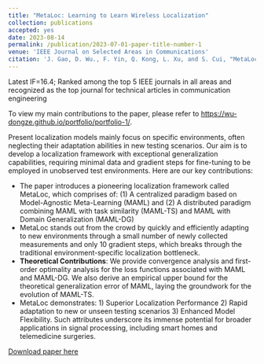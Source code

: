 ```yaml
---
title: "MetaLoc: Learning to Learn Wireless Localization"
collection: publications
accepted: yes
date: 2023-08-14
permalink: /publication/2023-07-01-paper-title-number-1
venue: 'IEEE Journal on Selected Areas in Communications'
citation: 'J. Gao, D. Wu., F. Yin, Q. Kong, L. Xu, and S. Cui, "MetaLoc: Learning to Learn Wireless Localization," in IEEE Journal on Selected Areas in Communication, 2023, (in press).'
---
```


Latest IF=16.4; Ranked among the top 5 IEEE journals in all areas and recognized as the top journal for technical articles in communication engineering

To view my main contributions to the paper, please refer to <https://wu-dongze.github.io/portfolio/portfolio-1/>.

Present localization models mainly focus on specific environments, often neglecting their adaptation abilities in new testing scenarios. Our aim is to develop a localization framework with exceptional generalization capabilities, requiring minimal data and gradient steps for fine-tuning to be employed in unobserved test environments. Here are our key contributions:
* The paper introduces a pioneering localization framework called MetaLoc, which comprises of: (1) A centralized paradigm based on Model-Agnostic Meta-Learning (MAML) and (2) A distributed paradigm combining MAML with task similarity (MAML-TS) and MAML with Domain Generalization (MAML-DG)
* MetaLoc stands out from the crowd by quickly and efficiently adapting to new environments through a small number of newly collected measurements and only 10 gradient steps, which breaks through the traditional environment-specific localization bottleneck.
* **Theoretical Contributions**: We provide convergence analysis and first-order optimality analysis for the loss functions associated with MAML and MAML-DG. We also derive an empirical upper bound for the theoretical generalization error of MAML, laying the groundwork for the evolution of MAML-TS.
* MetaLoc demonstrates: 1) Superior Localization Performance 2) Rapid adaptation to new or unseen testing scenarios 3) Enhanced Model Flexibility. Such attributes underscore its immense potential for broader applications in signal processing, including smart homes and telemedicine surgeries.

[Download paper here](https://arxiv.org/abs/2211.04258)


